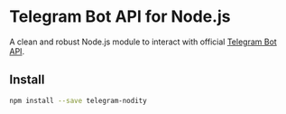 # Telegram Bot API for Node.js

A clean and robust Node.js module to interact with official [Telegram Bot API](https://core.telegram.org/bots/api "Telegram Bot API").

## Install

```bash
npm install --save telegram-nodity
```
